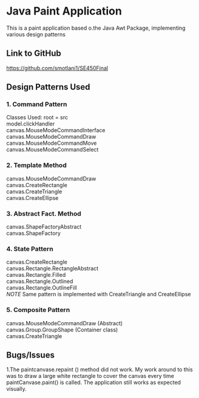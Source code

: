 # Java Paint Application

This is a paint application based o.the Java Awt Package, 
implementing various design patterns
## Link to GitHub
https://github.com/smotlani1/SE450Final

## Design Patterns Used

### 1. Command Pattern

Classes Used: 
root = src <br/>
model.clickHandler <br/>
canvas.MouseModeCommandInterface <br/>
canvas.MouseModeCommandDraw <br/>
canvas.MouseModeCommandMove<br/>
canvas.MouseModeCommandSelect

### 2. Template Method
canvas.MouseModeCommandDraw <br/>
canvas.CreateRectangle <br/>
canvas.CreateTriangle<br/>
canvas.CreateEllipse
### 3. Abstract Fact. Method
canvas.ShapeFactoryAbstract <br/>
canvas.ShapeFactory <br/>
### 4. State Pattern
canvas.CreateRectangle <br/>
canvas.Rectangle.RectangleAbstract <br/>
canvas.Rectangle.Filled <br/>
canvas.Rectangle.Outlined <br/>
canvas.Rectangle.OutlineFill <br/>
*NOTE* Same pattern is implemented with CreateTriangle and CreateEllipse

### 5. Composite Pattern
canvas.MouseModeCommandDraw (Abstract) <br/>
canvas.Group.GroupShape (Container class) <br/>
canvas.CreateTriangle<br/>


## Bugs/Issues
1.The paintcanvase.repaint () method did not work. My work around to this was to draw a large white rectangle to cover the canvas every time paintCanvase.paint() is called. The application still works as expected visually. 